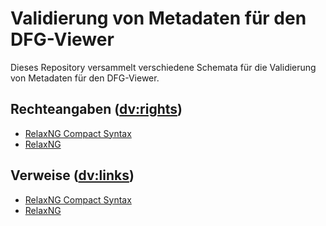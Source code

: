 # Validierung von Metadaten für den DFG-Viewer

Dieses Repository versammelt verschiedene Schemata für die Validierung
von Metadaten für den DFG-Viewer.

## Rechteangaben (<dv:rights>)

- [RelaxNG Compact Syntax](relaxng/dvrights.rnc "Rechteangaben, RNC")
- [RelaxNG](relaxng/dvrights.rng "Rechteangaben, RNG")

## Verweise (<dv:links>)

- [RelaxNG Compact Syntax](relaxng/dvlinks.rnc "Verweise, RNC")
- [RelaxNG](relaxng/dvlinks.rng "Verweise, RNG")

